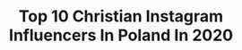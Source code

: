 ---
title: Top 10 Christian Instagram Influencers In Poland In 2020
description: >-
  Find top christian Instagram influencers in Poland in 2020. Most popular hashtags: #fashion #style #dziendobry #warszawa.
platform: Instagram
profiles:
  - username: "pajpeczka"
    fullname: >-
      E w e l i n a.
    location: "Poland"
    followers: 24247
    engagement: 393
    commentsToLikes: 0.057865
    avatar: "https://instagram.fpen1-1.fna.fbcdn.net/v/t51.2885-19/s320x320/84183478_868779476957054_6334176111252996096_n.jpg?_nc_ht=instagram.fpen1-1.fna.fbcdn.net&_nc_ohc=N3thBt7NpmUAX9S3p9g&oh=85540328c16725bb27aed2563e6de833&oe=5EA07C0C"
    verified: false
    hashtags: "#bluza, #sesjaciazowa, #twarz, #butik"
  - username: "mlewartowska"
    fullname: >-
      
    location: "Poland"
    followers: 22552
    engagement: 398
    commentsToLikes: 0.118183
    avatar: "https://scontent-lht6-1.cdninstagram.com/v/t51.2885-19/s320x320/67833790_2301406866581422_4531970785463500800_n.jpg?_nc_ht=scontent-lht6-1.cdninstagram.com&_nc_ohc=i7iTNc1G5REAX8W7kiO&oh=ec94a9ac98b1ba55171f29ebdbeef717&oe=5EB7F224"
    verified: false
    hashtags: "#windycity, #chanellover, #mimaxari, #onehotelmiami"
  - username: "matt.szczepanski"
    fullname: >-
      Mateusz Szczepański
    location: "Poland"
    followers: 45040
    engagement: 242
    commentsToLikes: 0.045875
    avatar: "https://scontent-lhr8-1.cdninstagram.com/v/t51.2885-19/s320x320/67614779_2138257649810896_5627989084409430016_n.jpg?_nc_ht=scontent-lhr8-1.cdninstagram.com&_nc_ohc=V7KaXyvuFwsAX-On0NZ&oh=0bb11e905503e50fe1e0de0c39be0c49&oe=5EBC2025"
    verified: false
    hashtags: "#wool, #uomo, #homeoffice, #rozblysnijblaskiem"
  - username: "sarah_krupa"
    fullname: >-
      Sarah Krupa 💋💃🏽
    location: "Poland"
    followers: 17667
    engagement: 239
    commentsToLikes: 0.065412
    avatar: "https://scontent-lhr8-1.cdninstagram.com/v/t51.2885-19/s320x320/89356099_149852139523096_6040026153475899392_n.jpg?_nc_ht=scontent-lhr8-1.cdninstagram.com&_nc_ohc=bj5VNlbcU3MAX8NgyZu&oh=eecceb6a94a1d19c1ad2408d9160b8a3&oe=5EBBE75C"
    verified: false
    hashtags: "#classicstyle, #girlsworld, #babybluejacket, #porschemacan"
  - username: "thirtyfashionblog"
    fullname: >-
      Magdalena Antosiewicz
    location: "Poland"
    followers: 68440
    engagement: 168
    commentsToLikes: 0.102425
    avatar: "https://scontent-lhr8-1.cdninstagram.com/v/t51.2885-19/s320x320/67951470_1320169681481179_5213115910998458368_n.jpg?_nc_ht=scontent-lhr8-1.cdninstagram.com&_nc_ohc=BCiJMmAqia0AX8zcQ0l&oh=212b1ed71896440ef1fde80e909177a6&oe=5EBCF453"
    verified: false
    hashtags: "#pouch, #summerlook, #pieknewlosy, #sportywoman"
  - username: "ivonagulbas"
    fullname: >-
      🅘🅥🅞🅝🅐 🅖🅤🅛🅑🅐🅢
    location: "Poland"
    followers: 20284
    engagement: 185
    commentsToLikes: 0.050258
    avatar: "https://scontent-lhr8-1.cdninstagram.com/v/t51.2885-19/s320x320/66720227_438598863401055_3690734361742671872_n.jpg?_nc_ht=scontent-lhr8-1.cdninstagram.com&_nc_ohc=Q_KB4_Ttp-UAX9CQ7G1&oh=8de83b3a5614985be1f33d2203150bab&oe=5EBC1AD5"
    verified: false
    hashtags: "#okularnica, #lips, #oneteaspoon, #shirt"
  - username: "happyblondmom"
    fullname: >-
      Patrycja 👩🏼
    location: "Poland"
    followers: 10626
    engagement: 994
    commentsToLikes: 0.113113
    avatar: "https://scontent-lhr8-1.cdninstagram.com/v/t51.2885-19/s320x320/70664620_3058637104361834_6770844706092875776_n.jpg?_nc_ht=scontent-lhr8-1.cdninstagram.com&_nc_ohc=JsIxSZz88uoAX8A-5V3&oh=7c82527ddbd3a027a402c55fa9eb24f1&oe=5EBA2496"
    verified: false
    hashtags: "#makijazdzienny, #mua, #coreczka, #homeoutfit"
  - username: "paaula_lifestyle"
    fullname: >-
      Paulina Macuda
    location: "Poland"
    followers: 29174
    engagement: 423
    commentsToLikes: 0.106232
    avatar: "https://scontent-lhr8-1.cdninstagram.com/v/t51.2885-19/s320x320/92247056_2333392673620216_5009398692956864512_n.jpg?_nc_ht=scontent-lhr8-1.cdninstagram.com&_nc_ohc=mpdHvFdlumkAX-LcIUy&oh=5f68cde249cf0a19ffc47f593986a951&oe=5EBC53B6"
    verified: false
    hashtags: "#czerwonaszminka, #niumiholic, #challengeaccepted, #springvibes"
  - username: "zanzadra91"
    fullname: >-
      Sandra ❤️
    location: "Poland"
    followers: 65865
    engagement: 117
    commentsToLikes: 0.068753
    avatar: "https://scontent-amt2-1.cdninstagram.com/v/t51.2885-19/s320x320/85011810_494832444557623_5264753551178989568_n.jpg?_nc_ht=scontent-amt2-1.cdninstagram.com&_nc_ohc=qWLyAhF9nNAAX_NLHm2&oh=891987e52eeeefaadb53f60cc26543d0&oe=5EB35C4B"
    verified: false
    hashtags: "#nailspolish, #eobuwie, #wieczorowasukienka, #makeupcosmetics"
  - username: "romek.ma.wino"
    fullname: >-
      Romek
    location: "Poland"
    followers: 8396
    engagement: 1425
    commentsToLikes: 0.022162
    avatar: "https://scontent-lhr8-1.cdninstagram.com/v/t51.2885-19/s320x320/60734410_2713435425396048_7752122086142771200_n.jpg?_nc_ht=scontent-lhr8-1.cdninstagram.com&_nc_ohc=dylgchedr5wAX9BnI0u&oh=42c7526da63b1597b08ba8362ab2ac54&oe=5EBA5F2B"
    verified: false
    hashtags: "#malvasia, #viniscirto, #chianti, #organicwine"
---
